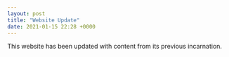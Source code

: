 ```yaml
---
layout: post
title: "Website Update"
date: 2021-01-15 22:28 +0000
---
```


This website has been updated with content from its previous incarnation.
